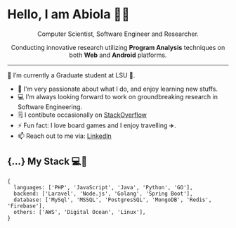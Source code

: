 <!--
**Fakorede/Fakorede** is a ✨ _special_ ✨ repository because its `README.md` (this file) appears on your GitHub profile.

-->

<!-- # Fakorede Abiola -->

<!-- [![Linkedin Badge](https://img.shields.io/badge/-abiolafakorede-blue?style=flat-square&logo=Linkedin&logoColor=white&link=https://www.linkedin.com/in/fakorede/)](https://www.linkedin.com/in/fakorede/)
[![Stackoverflow Badge](https://img.shields.io/badge/-Stackoverflow-4CA143?style=flat-square&logo=Stackoverflow&logoColor=white&link=https://stackoverflow.com/users/6883910/abiola)](https://stackoverflow.com/users/6883910/abiola) -->
<!-- [![Gmail Badge](https://img.shields.io/badge/-abiolafakorede@gmail.com-c14438?style=flat-square&logo=Gmail&logoColor=white&link=mailto:abiolafakorede@gmail.com)](mailto:abiolafakorede@gmail.com) -->

# Hello, I am Abiola 👋🏾

<div align="center">
  Computer Scientist, Software Engineer and Researcher.
  <br />
  
  Conducting innovative research utilizing <b>Program Analysis</b> techniques on both <b>Web</b> and <b>Android</b> platforms.
  <br />
</div>

<hr/>



<!-- ## Hi 👋🏽,

I am Fakorede Abiola, a graduate of Computer Science 👨🏽‍🎓 and an experienced Fullstack Software Developer 👨🏽‍💻. -->

<!-- ![Fab](https://github.com/Fakorede/Fakorede/blob/master/fab.png "Fakorede Abiola") -->


🔭 I’m currently a Graduate student at LSU 💜.
- 🌱 I'm very passionate about what I do, and enjoy learning new stuffs.
- 💻 I’m always looking forward to work on groundbreaking research in Software Engineering.
- 🗒️ I contibute occasionally on [StackOverflow](https://stackoverflow.com/users/6883910/abiola)
- ⚡ Fun fact: I love board games and I enjoy travelling ✈️.
- 📫 Reach out to me via: [LinkedIn](https://www.linkedin.com/in/fakorede/)

## {...} My Stack 💻🚀

```
{
  languages: ['PHP', 'JavaScript', 'Java', 'Python', 'GO'],
  backend: ['Laravel', 'Node.js', 'Golang', 'Spring Boot'],
  database: ['MySql', 'MSSQL', 'PostgresSQL', 'MongoDB', 'Redis', 'Firebase'],
  others: ['AWS', 'Digital Ocean', 'Linux'],
}
```

<!-- While I have the ability to work with different technologies across stacks, I'm preferrably a Backend developer 🚀. -->
